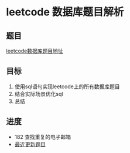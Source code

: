 # leetcode 数据库题目解析

## 题目

 [leetcode数据库题目地址](https://leetcode-cn.com/problemset/database/ "点击进入")

## 目标

 1. 使用sql语句实现leetcode上的所有数据库题目
 2. 结合实际场景优化sql
 3. 总结

## 进度

- 182 查找重复的电子邮箱
- [最近更新题目](https://github.com/ropleData/leetcode/blob/master/Database/182%E6%9F%A5%E6%89%BE%E9%87%8D%E5%A4%8D%E7%9A%84%E7%94%B5%E5%AD%90%E9%82%AE%E7%AE%B1.txt  "点击进入")

